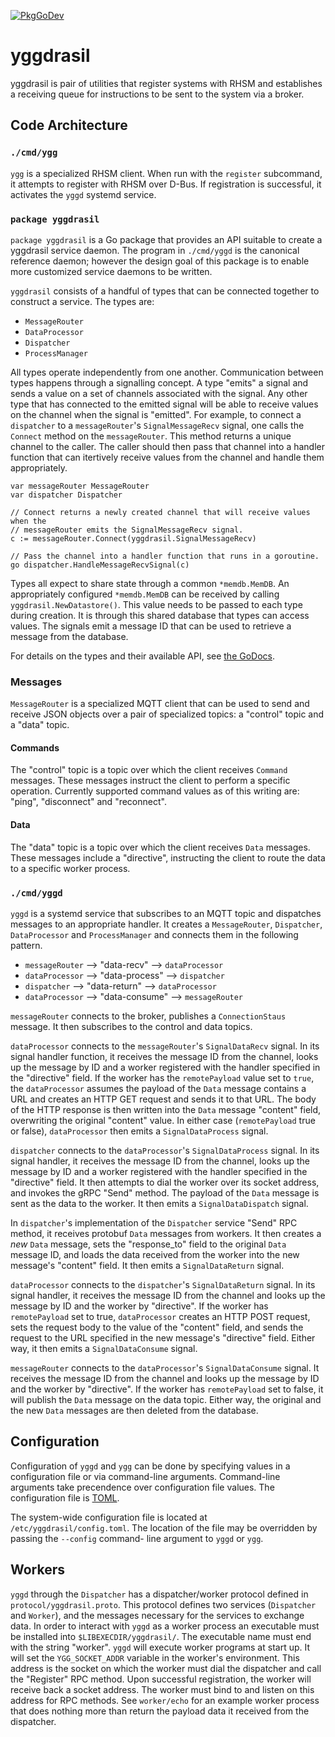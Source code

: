 

[![PkgGoDev](https://pkg.go.dev/badge/github.com/redhatinsights/yggdrasil)](https://pkg.go.dev/github.com/redhatinsights/yggdrasil)

# yggdrasil

yggdrasil is pair of utilities that register systems with RHSM and establishes
a receiving queue for instructions to be sent to the system via a broker.

## Code Architecture

### `./cmd/ygg`

`ygg` is a specialized RHSM client. When run with the `register` subcommand, it
attempts to register with RHSM over D-Bus. If registration is successful, it
activates the `yggd` systemd service.

### `package yggdrasil`

`package yggdrasil` is a Go package that provides an API suitable to create a
yggdrasil service daemon. The program in `./cmd/yggd` is the canonical reference
daemon; however the design goal of this package is to enable more customized
service daemons to be written.

`yggdrasil` consists of a handful of types that can be connected together to
construct a service. The types are:

*  `MessageRouter`
*  `DataProcessor`
*  `Dispatcher`
*  `ProcessManager`

All types operate independently from one another. Communication between types
happens through a signalling concept. A type "emits" a signal and sends a value
on a set of channels associated with the signal. Any other type that has
connected to the emitted signal will be able to receive values on the channel
when the signal is "emitted". For example, to connect a `dispatcher` to a
`messageRouter`'s `SignalMessageRecv` signal, one calls the `Connect` method on
the `messageRouter`. This method returns a unique channel to the caller. The
caller should then pass that channel into a handler function that can itertively
receive values from the channel and handle them appropriately.

```
var messageRouter MessageRouter
var dispatcher Dispatcher

// Connect returns a newly created channel that will receive values when the
// messageRouter emits the SignalMessageRecv signal.
c := messageRouter.Connect(yggdrasil.SignalMessageRecv)

// Pass the channel into a handler function that runs in a goroutine.
go dispatcher.HandleMessageRecvSignal(c)
```

Types all expect to share state through a common `*memdb.MemDB`. An appropriately
configured `*memdb.MemDB` can be received by calling `yggdrasil.NewDatastore()`.
This value needs to be passed to each type during creation. It is through this
shared database that types can access values. The signals emit a message ID that
can be used to retrieve a message from the database.

For details on the types and their available API, see [the GoDocs](https://pkg.go.dev/github.com/redhatinsights/yggdrasil).

### Messages

`MessageRouter` is a specialized MQTT client that can be used to send and
receive JSON objects over a pair of specialized topics: a "control" topic and
a "data" topic.

#### Commands

The "control" topic is a topic over which the client receives `Command`
messages. These messages instruct the client to perform a specific operation.
Currently supported command values as of this writing are: "ping",
"disconnect" and "reconnect".

#### Data

The "data" topic is a topic over which the client receives `Data` messages.
These messages include a "directive", instructing the client to route the data
to a specific worker process.

### `./cmd/yggd`

`yggd` is a systemd service that subscribes to an MQTT topic and dispatches
messages to an appropriate handler. It creates a `MessageRouter`, `Dispatcher`,
`DataProcessor` and `ProcessManager` and connects them in the following pattern.

* `messageRouter` --> "data-recv" --> `dataProcessor`
* `dataProcessor` --> "data-process" --> `dispatcher`
* `dispatcher` --> "data-return" --> `dataProcessor`
* `dataProcessor` --> "data-consume" --> `messageRouter`

`messageRouter` connects to the broker, publishes a `ConnectionStaus` message.
It then subscribes to the control and data topics.

`dataProcessor` connects to the `messageRouter`'s `SignalDataRecv` signal. In
its signal handler function, it receives the message ID from the channel, looks
up the message by ID and a worker registered with the handler specified in the
"directive" field. If the worker has the `remotePayload` value set to `true`,
the `dataProcessor` assumes the payload of the `Data` message contains a URL
and creates an HTTP GET request and sends it to that URL. The body of the HTTP
response is then written into the `Data` message "content" field, overwriting
the original "content" value. In either case (`remotePayload` true or false),
`dataProcessor` then emits a `SignalDataProcess` signal.

`dispatcher` connects to the `dataProcessor`'s `SignalDataProcess` signal. In
its signal handler, it receives the message ID from the channel, looks up the
message by ID and a worker registered with the handler specified in the
"directive" field. It then attempts to dial the worker over its socket address,
and invokes the gRPC "Send" method. The payload of the `Data` message is sent
as the data to the worker. It then emits a `SignalDataDispatch` signal.

In `dispatcher`'s implementation of the `Dispatcher` service "Send" RPC method,
it receives protobuf `Data` messages from workers. It then creates a *new* `Data` message, sets the "response_to" field to the original `Data` message ID, and loads the data
received from the worker into the new message's "content" field. It then emits
a `SignalDataReturn` signal.

`dataProcessor` connects to the `dispatcher`'s `SignalDataReturn` signal. In its
signal handler, it receives the message ID from the channel and looks up the
message by ID and the worker by "directive". If the worker has `remotePayload`
set to true, `dataProcessor` creates an HTTP POST request, sets the request
body to the value of the "content" field, and sends the request to the URL
specified in the new message's "directive" field. Either way, it then emits a
`SignalDataConsume` signal.

`messageRouter` connects to the `dataProcessor`'s `SignalDataConsume` signal. It
receives the message ID from the channel and looks up the message by ID and the
worker by "directive". If the worker has `remotePayload` set to false, it will
publish the `Data` message on the data topic. Either way, the original and the
new `Data` messages are then deleted from the database.

## Configuration

Configuration of `yggd` and `ygg` can be done by specifying values in a
configuration file or via command-line arguments. Command-line arguments take
precendence over configuration file values. The configuration file is
[TOML](https:/toml.io).

The system-wide configuration file is located at `/etc/yggdrasil/config.toml`.
The location of the file may be overridden by passing the `--config` command-
line argument to `yggd` or `ygg`.

## Workers

`yggd` through the `Dispatcher` has a dispatcher/worker protocol defined in
`protocol/yggdrasil.proto`. This protocol defines two services (`Dispatcher` and
`Worker`), and the messages necessary for the services to exchange data. In
order to interact with `yggd` as a worker process an executable must be
installed into `$LIBEXECDIR/yggdrasil/`. The executable name must end with the
string "worker". `yggd` will execute worker programs at start up. It will set
the `YGG_SOCKET_ADDR` variable in the worker's environment. This address is the
socket on which the worker must dial the dispatcher and call the "Register" RPC
method. Upon successful registration, the worker will receive back a socket
address. The worker must bind to and listen on this address for RPC methods.
See `worker/echo` for an example worker process that does nothing more than
return the payload data it received from the dispatcher.
